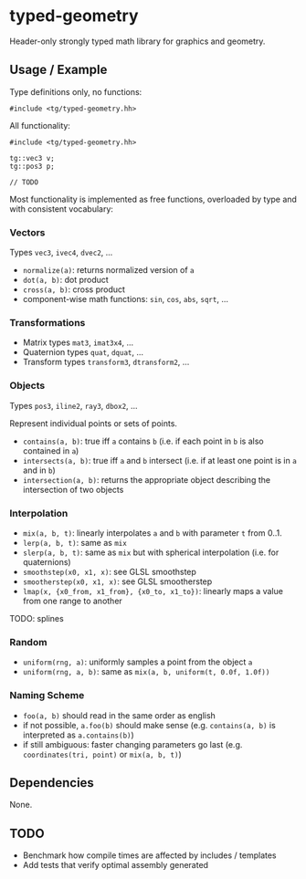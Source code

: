 # typed-geometry

Header-only strongly typed math library for graphics and geometry.


## Usage / Example

Type definitions only, no functions:
```
#include <tg/typed-geometry.hh>
```

All functionality:
```
#include <tg/typed-geometry.hh>

tg::vec3 v;
tg::pos3 p;

// TODO
```

Most functionality is implemented as free functions, overloaded by type and with consistent vocabulary:

### Vectors

Types `vec3`, `ivec4`, `dvec2`, ...

* `normalize(a)`: returns normalized version of `a`
* `dot(a, b)`: dot product
* `cross(a, b)`: cross product
* component-wise math functions: `sin`, `cos`, `abs`, `sqrt`, ...

### Transformations

* Matrix types `mat3`, `imat3x4`, ...
* Quaternion types `quat`, `dquat`, ...
* Transform types `transform3`, `dtransform2`, ...

### Objects

Types `pos3`, `iline2`, `ray3`, `dbox2`, ...

Represent individual points or sets of points.

* `contains(a, b)`: true iff `a` contains `b` (i.e. if each point in `b` is also contained in `a`)
* `intersects(a, b)`: true iff `a` and `b` intersect (i.e. if at least one point is in `a` and in `b`)
* `intersection(a, b)`: returns the appropriate object describing the intersection of two objects

### Interpolation

* `mix(a, b, t)`: linearly interpolates `a` and `b` with parameter `t` from 0..1.
* `lerp(a, b, t)`: same as `mix`
* `slerp(a, b, t)`: same as `mix` but with spherical interpolation (i.e. for quaternions)
* `smoothstep(x0, x1, x)`: see GLSL smoothstep
* `smootherstep(x0, x1, x)`: see GLSL smootherstep
* `lmap(x, {x0_from, x1_from}, {x0_to, x1_to})`: linearly maps a value from one range to another

TODO: splines

### Random

* `uniform(rng, a)`: uniformly samples a point from the object `a`
* `uniform(rng, a, b)`: same as `mix(a, b, uniform(t, 0.0f, 1.0f))`

### Naming Scheme

* `foo(a, b)` should read in the same order as english
* if not possible, `a.foo(b)` should make sense (e.g. `contains(a, b)` is interpreted as `a.contains(b)`)
* if still ambiguous: faster changing parameters go last (e.g. `coordinates(tri, point)` or `mix(a, b, t)`)


## Dependencies

None.

## TODO

* Benchmark how compile times are affected by includes / templates
* Add tests that verify optimal assembly generated
